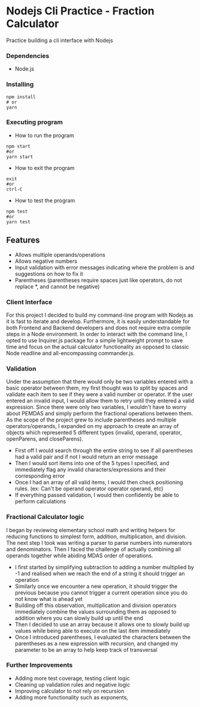 # Nodejs Cli Practice - Fraction Calculator

Practice building a cli interface with Nodejs

### Dependencies

- Node.js

### Installing

```
npm install
# or
yarn
```

### Executing program

- How to run the program

```
npm start
#or
yarn start
```

- How to exit the program

```
exit
#or
ctrl-C
```

- How to test the program

```
npm test
#or
yarn test
```

## Features

- Allows multiple operands/operations
- Allows negative numbers
- Input validation with error messages indicating where the problem is and suggestions on how to fix it
- Parentheses (parentheses require spaces just like operators, do not replace \*, and cannot be negative)

### Client Interface

For this project I decided to build my command-line program with Nodejs as it is fast to iterate and develop. Furthermore, it is easily understandable for both Frontend and Backend developers and does not require extra compile steps in a Node environment.
In order to interact with the command line, I opted to use Inquirer.js package for a simple lightweight prompt to save time and focus on the actual calculator functionality as opposed to classic Node readline and all-encompassing commander.js.

### Validation

Under the assumption that there would only be two variables entered with a basic operator between them, my first thought was to split by spaces and validate each item to see if they were a valid number or operator.
If the user entered an invalid input, I would allow them to retry until they entered a valid expression.
Since there were only two variables, I wouldn't have to worry about PEMDAS and simply perform the fractional operations between them.
As the scope of the project grew to include parentheses and multiple operators/operands, I expanded on my approach to create an array of objects which represented 5 different types (invalid, operand, operator, openParens, and closeParens).

- First off I would search through the entire string to see if all parentheses had a valid pair and if not I would return an error message
- Then I would sort items into one of the 5 types I specified, and immediately flag any invalid characters/expressions and their corresponding error
- Once I had an array of all valid items, I would then check positioning rules. (ex: Can't be operand operator operator operand, etc)
- If everything passed validation, I would then confidently be able to perform calculations

### Fractional Calculator logic

I began by reviewing elementary school math and writing helpers for reducing functions to simplest form, addition, multiplication, and division.
The next step I took was writing a parser to parse numbers into numerators and denominators.
Then I faced the challenge of actually combining all operands together while abiding MDAS order of operations.

- I first started by simplifying subtraction to adding a number multiplied by -1 and realised when we reach the end of a string it should trigger an operation
- Similarly once we encounter a new operation, it should trigger the previous because you cannot trigger a current operation since you do not know what is ahead yet
- Building off this observation, multiplication and division operators immediately combine the values surrounding them as opposed to addition where you can slowly build up until the end
- Then I decided to use an array because it allows one to slowly build up values while being able to execute on the last item immediately
- Once I introduced parentheses, I evaluated the characters between the parentheses as a new expression with recursion, and changed my parameter to be an array to help keep track of transversal

### Further Improvements

- Adding more test coverage, testing client logic
- Cleaning up validation rules and negative logic
- Improving calculator to not rely on recursion
- Adding more functionality such as exponents,
